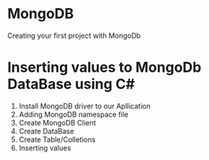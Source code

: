 # MongoDB
Creating your first project with MongoDb

# Inserting values to MongoDb DataBase using C#

1. Install MongoDB driver to our Apllication
2. Adding MongoDB namespace file
3. Create MongoDB Client
4. Create DataBase
5. Create Table/Colletions
6. Inserting values
